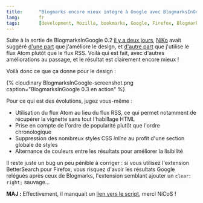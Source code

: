 ```yaml
--- 
title:      "Blogmarks encore mieux intégré à Google avec BlogmarksInGoogle 0.3" 
lang:       fr 
tags:       [development, Mozilla, bookmarks, Google, Firefox, Blogmarks]
---
```


Suite à la sortie de BlogmarksInGoogle 0.2 [il y a deux jours](/2005/12/blogmarks-integre-a-google.html), [NiKo](http://www.prendreuncafe.com/blog/) avait suggéré [d'une part](http://www.gasteroprod.com/blogmarks-integre-a-google.html#commentaire1095) que j'améliore le design, et [d'autre part](http://www.gasteroprod.com/blogmarks-integre-a-google.html#commentaire1097) que j'utilise le flux Atom plutôt que le flux RSS. Voilà qui est fait, avec d'autres améliorations au passage, et le résultat est clairement encore mieux !


Voilà donc ce que ça donne pour le design :

{% cloudinary BlogmarksInGoogle-screenshot.png caption="BlogmarksInGoogle 0.3 en action" %}


Pour ce qui est des évolutions, jugez vous-même :


- Utilisation du flux Atom au lieu du flux RSS, ce qui permet notamment de récupérer la vignette sans tout l'habillage HTML
- Prise en compte de l'ordre de popularité plutôt que l'ordre chronologique
- Suppression des nombreux styles CSS *inline* au profit d'une section globale de styles
- Alternance de couleurs entre les résultats pour améliorer la lisibilité

Il reste juste un bug un peu pénible à corriger : si vous utilisez l'extension BetterSearch pour Firefox, vous risquez d'avoir les résultats Google relégués après ceux de Blogmarks, l'extension semblant ajouter un `clear: right;` sauvage…

**MAJ :** Effectivement, il manquait un [lien vers le script](http://userscripts.org/scripts/show/2243), merci NiCoS !
